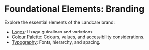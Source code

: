 
# Foundational Elements: Branding

Explore the essential elements of the Landcare brand:

- [Logos](logos.md): Usage guidelines and variations.
- [Colour Palette](colour-palette.md): Colours, values, and accessibility considerations.
- [Typography](typography.md): Fonts, hierarchy, and spacing.

